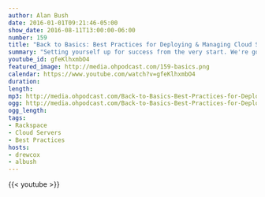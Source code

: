 ```yaml
---
author: Alan Bush
date: 2016-01-01T09:21:46-05:00
show_date: 2016-08-11T13:00:00-06:00
number: 159
title: "Back to Basics: Best Practices for Deploying & Managing Cloud Servers"
summary: "Setting yourself up for success from the very start. We're going to walk through the server build with an eye toward the implications and value in every decision."
youtube_id: gfeKlhxmbO4
featured_image: http://media.ohpodcast.com/159-basics.png
calendar: https://www.youtube.com/watch?v=gfeKlhxmbO4
duration:
length:
mp3: http://media.ohpodcast.com/Back-to-Basics-Best-Practices-for-Deploying-Managing-Cloud-Servers.mp3
ogg: http://media.ohpodcast.com/Back-to-Basics-Best-Practices-for-Deploying-Managing-Cloud-Servers.ogg
ogg_length:
tags:
- Rackspace
- Cloud Servers
- Best Practices
hosts:
- drewcox
- albush
---
```


<!--more-->

{{< youtube >}}
